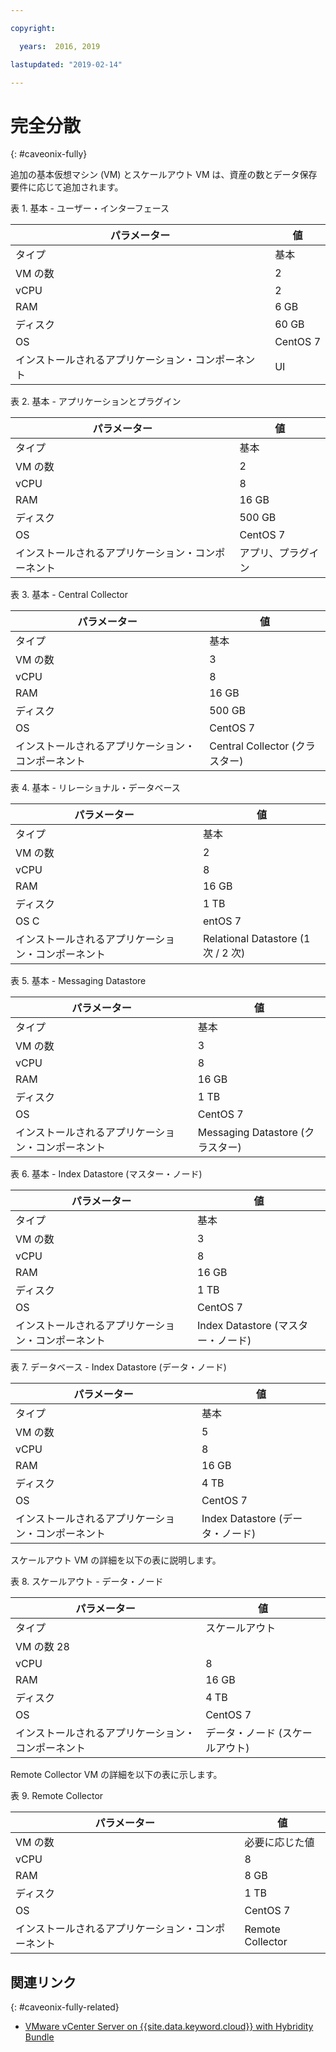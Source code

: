```yaml
---

copyright:

  years:  2016, 2019

lastupdated: "2019-02-14"

---
```


# 完全分散
{: #caveonix-fully}

追加の基本仮想マシン (VM) とスケールアウト VM は、資産の数とデータ保存要件に応じて追加されます。

表 1. 基本 - ユーザー・インターフェース

|パラメーター	|値|
|---|---|
|タイプ	|基本|
|VM の数	|2|
|vCPU	|2|
|RAM	|6 GB|
|ディスク	|60 GB|
|OS	|CentOS 7|
|インストールされるアプリケーション・コンポーネント	|UI|

表 2. 基本 - アプリケーションとプラグイン

|パラメーター	|値|
|---|---|
|タイプ	|基本|
|VM の数	|2|
|vCPU	|8|
|RAM	|16 GB|
|ディスク	|500 GB|
|OS	|CentOS 7|
|インストールされるアプリケーション・コンポーネント	|アプリ、プラグイン|

表 3. 基本 - Central Collector

|パラメーター	|値 |
|---|---|
|タイプ	|基本 |
|VM の数	|3 |
|vCPU	|8 |
|RAM	|16 GB |
|ディスク	|500 GB |
|OS	|CentOS 7 |
|インストールされるアプリケーション・コンポーネント	|Central Collector (クラスター) |

表 4. 基本 - リレーショナル・データベース

|パラメーター	|値 |
|---|---|
|タイプ	|基本 |
|VM の数	|2 |
|vCPU	|8 |
|RAM	|16 GB |
|ディスク	|1 TB |
|OS	C|entOS 7 |
|インストールされるアプリケーション・コンポーネント	|Relational Datastore (1 次 / 2 次) |

表 5. 基本 - Messaging Datastore

|パラメーター	|値 |
|---|---|
|タイプ	|基本 |
|VM の数	|3 |
|vCPU	|8 |
|RAM	|16 GB |
|ディスク	|1 TB |
|OS	|CentOS 7 |
|インストールされるアプリケーション・コンポーネント	|Messaging Datastore (クラスター) |

表 6. 基本 - Index Datastore (マスター・ノード)

|パラメーター	|値 |
|---|---|
|タイプ	|基本 |
|VM の数	|3 |
|vCPU	|8 |
|RAM	|16 GB |
|ディスク	|1 TB |
|OS	|CentOS 7 |
|インストールされるアプリケーション・コンポーネント	|Index Datastore (マスター・ノード) |

表 7. データベース - Index Datastore (データ・ノード)

|パラメーター	|値 |
|---|---|
|タイプ	|基本 |
|VM の数	|5 |
|vCPU	|8 |
|RAM	|16 GB |
|ディスク	|4 TB |
|OS	|CentOS 7 |
|インストールされるアプリケーション・コンポーネント	|Index Datastore (データ・ノード) |

スケールアウト VM の詳細を以下の表に説明します。

表 8. スケールアウト - データ・ノード

|パラメーター	|値 |
|---|---|
|タイプ	|スケールアウト |
|VM の数	28 |
|vCPU	|8 |
|RAM	|16 GB |
|ディスク	|4 TB |
|OS	|CentOS 7 |
|インストールされるアプリケーション・コンポーネント	|データ・ノード (スケールアウト) |

Remote Collector VM の詳細を以下の表に示します。

表 9. Remote Collector

|パラメーター	|値 |
|---|---|
|VM の数	|必要に応じた値 |
|vCPU	|8 |
|RAM	|8 GB |
|ディスク	|1 TB |
|OS	|CentOS 7 |
|インストールされるアプリケーション・コンポーネント	|Remote Collector |

## 関連リンク
{: #caveonix-fully-related}

* [VMware vCenter Server on {{site.data.keyword.cloud}} with Hybridity Bundle](/docs/services/vmwaresolutions/archiref/vcs?topic=vmware-solutions-vcs-hybridity-intro)

